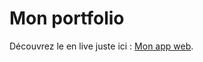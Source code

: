 # Mon portfolio

Découvrez le en live juste ici : [Mon app web](https://ziratsu.github.io/react-deploy/).

